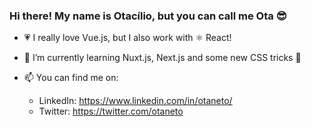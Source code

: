 ### Hi there! My name is Otacílio, but you can call me Ota 😎

- 💗 I really love Vue.js, but I also work with ⚛ React!

- 🌱 I’m currently learning Nuxt.js, Next.js and some new CSS tricks 🎩

- 📫 You can find me on:
  - LinkedIn: https://www.linkedin.com/in/otaneto/
  - Twitter: https://twitter.com/otaneto

